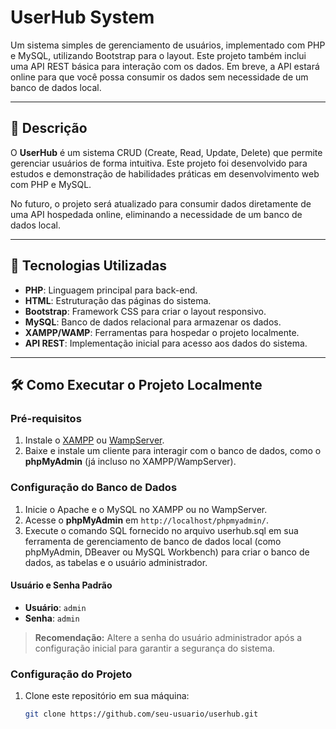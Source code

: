 # UserHub System

Um sistema simples de gerenciamento de usuários, implementado com PHP e MySQL, utilizando Bootstrap para o layout. Este projeto também inclui uma API REST básica para interação com os dados. Em breve, a API estará online para que você possa consumir os dados sem necessidade de um banco de dados local.

---

## 📜 Descrição

O **UserHub** é um sistema CRUD (Create, Read, Update, Delete) que permite gerenciar usuários de forma intuitiva. Este projeto foi desenvolvido para estudos e demonstração de habilidades práticas em desenvolvimento web com PHP e MySQL.  

No futuro, o projeto será atualizado para consumir dados diretamente de uma API hospedada online, eliminando a necessidade de um banco de dados local.

---

## 🚀 Tecnologias Utilizadas

- **PHP**: Linguagem principal para back-end.
- **HTML**: Estruturação das páginas do sistema.
- **Bootstrap**: Framework CSS para criar o layout responsivo.
- **MySQL**: Banco de dados relacional para armazenar os dados.
- **XAMPP/WAMP**: Ferramentas para hospedar o projeto localmente.
- **API REST**: Implementação inicial para acesso aos dados do sistema.

---

## 🛠️ Como Executar o Projeto Localmente

### Pré-requisitos

1. Instale o [XAMPP](https://www.apachefriends.org/index.html) ou [WampServer](https://www.wampserver.com/).
2. Baixe e instale um cliente para interagir com o banco de dados, como o **phpMyAdmin** (já incluso no XAMPP/WampServer).

### Configuração do Banco de Dados

1. Inicie o Apache e o MySQL no XAMPP ou no WampServer.
2. Acesse o **phpMyAdmin** em `http://localhost/phpmyadmin/`.
3. Execute o comando SQL fornecido no arquivo userhub.sql em sua ferramenta de gerenciamento de banco de dados local (como phpMyAdmin, DBeaver ou MySQL Workbench) para criar o banco de dados, as tabelas e o usuário administrador.

#### Usuário e Senha Padrão
- **Usuário**: `admin`
- **Senha**: `admin`

> **Recomendação:** Altere a senha do usuário administrador após a configuração inicial para garantir a segurança do sistema.

### Configuração do Projeto

1. Clone este repositório em sua máquina:
   ```bash
   git clone https://github.com/seu-usuario/userhub.git
